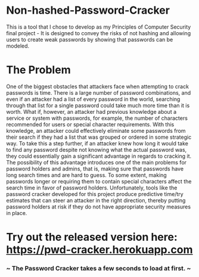 # Non-hashed-Password-Cracker
This is a tool that I chose to develop as my Principles of Computer Security final project - It is designed to convey the risks of not hashing and allowing users to create weak passwords by showing that passwords can be modeled. 

# The Problem
One of the biggest obstacles that attackers face when attempting to crack passwords is time. There is a large number of password combinations, and even if an attacker had a list of every password in the world, searching through that list for a single password could take much more time than it is worth. What if, however, an attacker had previous knowledge about a service or system with passwords, for example, the number of characters recommended for users or special character requirements. With this knowledge, an attacker could effectively eliminate some passwords from their search if they had a list that was grouped or ordered in some strategic way. To take this a step further, if an attacker knew how long it would take to find any password despite not knowing what the actual password was, they could essentially gain a significant advantage in regards to cracking it. The possibility of this advantage introduces one of the main problems for password holders and admins, that is, making sure that passwords have long search times and are hard to guess. To some extent, making passwords longer or requiring them to contain special characters affect the search time in favor of password holders. Unfortunately, tools like the password cracker developed for this project produce predictive time/try estimates that can steer an attacker in the right direction, thereby putting password holders at risk if they do not have appropriate security measures in place. 

# Try out the released version here: https://pwd-cracker.herokuapp.com
### ~ The Password Cracker takes a few seconds to load at first. ~
